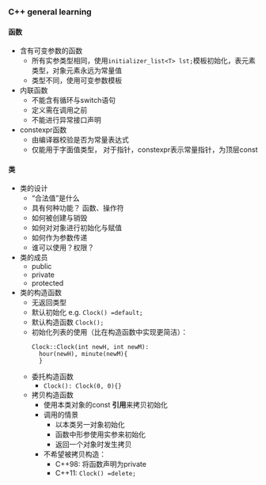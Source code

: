 ### C++ general learning
#### 函数
- 含有可变参数的函数
  - 所有实参类型相同，使用`initializer_list<T> lst;`模板初始化，<T>表元素类型，对象元素永远为常量值
  - 类型不同，使用可变参数模板
- 内联函数
  - 不能含有循环与switch语句
  - 定义需在调用之前
  - 不能进行异常接口声明
- constexpr函数
  - 由编译器校验是否为常量表达式
  - 仅能用于字面值类型， 对于指针，constexpr表示常量指针，为顶层const

#### 类
- 类的设计
  - “合法值”是什么
  - 具有何种功能？ 函数、操作符
  - 如何被创建与销毁
  - 如何对对象进行初始化与赋值
  - 如何作为参数传递
  - 谁可以使用？权限？
- 类的成员
  - public
  - private
  - protected
- 类的构造函数
  - 无返回类型
  - 默认初始化 e.g. `Clock() =default;`  
  - 默认构造函数 `Clock();`
  - 初始化列表的使用（比在构造函数中实现更简洁）： 
    ```
    Clock::Clock(int newH, int newM):
      hour(newH), minute(newM){          
      } 
    ```
  - 委托构造函数
    - `Clock(): Clock(0, 0){}`
  - 拷贝构造函数
    - 使用本类对象的const **引用**来拷贝初始化
    - 调用的情景
      - 以本类另一对象初始化
      - 函数中形参使用实参来初始化
      - 返回一个对象时发生拷贝
    - 不希望被拷贝构造：
      - C++98: 将函数声明为private
      - C++11: `Clock() =delete;`
